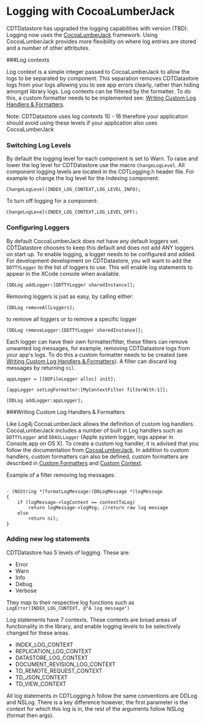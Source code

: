 Logging with CocoaLumberJack 
============================

CDTDatastore has upgraded the logging capabilities with version (TBD). 
Logging now uses the [CocoaLumberJack](https://github.com/CocoaLumberjack/CocoaLumberjack) framework.
Using CocoaLumberJack provides more flexibility on where log entries are stored and a number of other attributes.

###Log contexts

Log context is a simple integer passed to CocoaLumberJack to allow the logs to be separated by component. This separation removes CDTDatastore logs from your logs allowing you to see app errors clearly, rather than hiding amongst library logs. Log contexts can be filtered by the formatter. To do this, a custom formatter needs to be implemented see: [Writing Custom Log Handlers & Formatters](#writing-custom-log-handlers--formatters).

Note: CDTDatastore uses log contexts 10 - 16 therefore your application should avoid using these levels if your application also uses CocoaLumberJack


### Switching Log Levels

By default the logging level for each component is set to Warn. To raise and lower the log level for CDTDatastore use the macro `ChangeLogLevel`.  All component logging levels are located in the CDTLogging.h header file. For example to change the log level for the Indexing component:

```objc
ChangeLogLevel(INDEX_LOG_CONTEXT,LOG_LEVEL_INFO);
``` 
To turn off logging for a component:

```objc
ChangeLogLevel(INDEX_LOG_CONTEXT,LOG_LEVEL_OFF);
```

### Configuring Loggers

By default CocoaLumberJack does not have any default loggers set. CDTDatastore chooses to keep this default and does not add ANY loggers on start up. To enable logging, a logger needs to be configured and added. For development development on CDTDatastore, you will want to add the `DDTTYLogger` to the list of loggers to use.  This will enable log statements to appear in the XCode console when available.

```objc
[DDLog addLogger:[DDTTYLogger sharedInstance]];
```
Removing loggers is just as easy, by calling either:

```objc
[DDLog removeAllLoggers];
```
to remove all loggers or to remove a specific logger

```objc
[DDLog removeLogger:[DDTTYLogger sharedInstance]];
```

Each logger can have their own formatter/filter, these filters can remove unwanted log messages, for example, removing CDTDatastore logs from your app's logs. To do this a custom formatter needs to be created (see [Writing Custom Log Handlers & Formatters](#writing-custom-log-handlers--formatters)). A filter can discard log messages by returning `nil`.

```objc
appLogger = [[DDFileLogger alloc] init];

[appLogger setLogFormatter:[MyContextFilter filterWith:1]];

[DDLog addLogger:appLogger];

```


###Writing Custom Log Handlers & Formatters

Like Log4j CocoaLumberJack allows the definition of custom log handlers. CocoaLumberJack includes a number of built in Log handlers such as `DDTTYLogger` and `DDASLLogger` (Apple system logger, logs appear in Console.app on OS X).  To create a custom log handler, it is advised that you follow the documentation from [CocoaLumberJack](https://github.com/CocoaLumberjack/CocoaLumberjack/blob/master/Documentation/CustomLoggers.md). In addition to custom handlers, custom formatters can also be defined, custom formatters are described in [Custom Formatters](https://github.com/CocoaLumberjack/CocoaLumberjack/blob/master/Documentation/CustomFormatters.md ) and [Custom Context](https://github.com/CocoaLumberjack/CocoaLumberjack/blob/master/Documentation/CustomContext.md).

Example of a filter removing log messages:

```objc

- (NSString *)formatLogMessage:(DDLogMessage *)logMessage
{
    if (logMessage->logContext == contextToLog)
        return logMessage->logMsg; //return raw log message
    else
        return nil;
}

```

### Adding new log statements

CDTDatastore has 5 levels of logging. These are:

- Error
- Warn
- Info
- Debug
- Verbose 
 
They map to their respective log functions such as `LogError(INDEX_LOG_CONTEXT, @"A log message")`

Log statements have 7 contexts. These contexts are broad areas of functionality in the library, and enable logging levels to be selectively changed for these areas.

- INDEX_LOG_CONTEXT 
- REPLICATION_LOG_CONTEXT 
- DATASTORE_LOG_CONTEXT 
- DOCUMENT_REVISION_LOG_CONTEXT 
- TD_REMOTE_REQUEST_CONTEXT 
- TD_JSON_CONTEXT 
- TD_VIEW_CONTEXT 

All log statements in CDTLogging.h follow the same conventions are DDLog and NSLog. There is a key difference however, the first parameter is the context for which this log is in, the rest of the arguments follow NSLog (format then args).